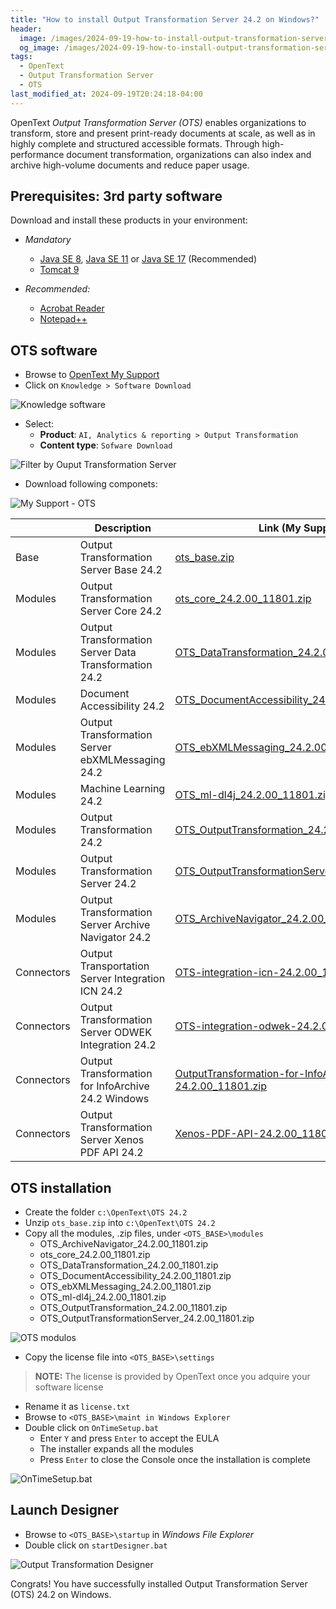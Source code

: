 ```yaml
---
title: "How to install Output Transformation Server 24.2 on Windows?"
header:
  image: /images/2024-09-19-how-to-install-output-transformation-server-24-2-on-windows/08-Output-Transformation-Designer.png
  og_image: /images/2024-09-19-how-to-install-output-transformation-server-24-2-on-windows/08-Output-Transformation-Designer.png
tags:
  - OpenText
  - Output Transformation Server
  - OTS
last_modified_at: 2024-09-19T20:24:18-04:00
---
```


OpenText *Output Transformation Server (OTS)* enables organizations to transform, store and present 
print-ready documents at scale, as well as in highly complete and structured accessible formats. 
Through high-performance document transformation, organizations can also index and archive 
high-volume documents and reduce paper usage.

## Prerequisites: 3rd party software

Download and install these products in your environment:

   - *Mandatory*
      - [Java SE 8](https://jdk.java.net/java-se-ri/8-MR5), [Java SE 11](https://jdk.java.net/java-se-ri/11-MR2) or [Java SE 17](https://jdk.java.net/java-se-ri/17) (Recommended)
	  - [Tomcat 9](https://tomcat.apache.org/download-90.cgi)

   - *Recommended:*
	  - [Acrobat Reader](https://get.adobe.com/reader/)
	  - [Notepad++](https://notepad-plus-plus.org/downloads/)

## OTS software 

 - Browse to [OpenText My Support](https://support.opentext.com)
 - Click on `Knowledge > Software Download`

![Knowledge software](/images/2024-09-19-how-to-install-output-transformation-server-24-2-on-windows/01-knowledge-software.png)

   - Select:
      - **Product**: `AI, Analytics & reporting > Output Transformation`
      - **Content type**:  `Sofware Download`

![Filter by Ouput Transformation Server](/images/2024-09-19-how-to-install-output-transformation-server-24-2-on-windows/02-output-transformation-server-filter.png)

 - Download following componets:

![My Support - OTS](/images/2024-09-19-how-to-install-output-transformation-server-24-2-on-windows/04-mysupport.opentext.com-ots.png)

|               | Description                                           | Link (My Support)                                                                                              |
| ------------- | ----------------------------------------------------- | -------------------------------------------------------------------------------------------------------------- |
| Base          | Output Transformation Server Base 24.2                | [ots_base.zip](https://support.opentext.com/csm?id=kb_article_view&sys_kb_id=debb7ccb47750e10fd2258e5536d4372) |
| Modules       | Output Transformation Server Core 24.2                | [ots_core_24.2.00_11801.zip](https://support.opentext.com/csm?id=kb_article_view&sys_kb_id=b9faf84747750e10fd2258e5536d4306) |
| Modules       | Output Transformation Server Data Transformation 24.2 | [OTS_DataTransformation_24.2.00_11801.zip](https://support.opentext.com/csm?id=kb_article_view&sys_kb_id=cadbb04f47750e10fd2258e5536d4382) |
| Modules       | Document Accessibility 24.2                           | [OTS_DocumentAccessibility_24.2.00_11801.zip](https://support.opentext.com/csm?sys_kb_id=b40c708f47750e10fd2258e5536d43f7&id=kb_article_view&sysparm_rank=1&sysparm_tsqueryId=c82a8b7d470a829018d18ba5536d431e) |
| Modules       | Output Transformation Server ebXMLMessaging 24.2      | [OTS_ebXMLMessaging_24.2.00_11801.zip](https://support.opentext.com/csm?id=kb_article_view&sys_kb_id=afcc740747b50e10fd2258e5536d432c) |
| Modules       | Machine Learning 24.2                                 | [OTS_ml-dl4j_24.2.00_11801.zip](https://support.opentext.com/csm?sys_kb_id=f72c740347b50e10fd2258e5536d43cb&id=kb_article_view&sysparm_rank=1&sysparm_tsqueryId=d5e9c33d470a829018d18ba5536d43c2) |
| Modules       | Output Transformation 24.2                            | [OTS_OutputTransformation_24.2.00_11801.zip](https://support.opentext.com/csm?sys_kb_id=3d5cb44347b50e10fd2258e5536d4320&id=kb_article_view&sysparm_rank=1&sysparm_tsqueryId=5be9936f47724690f69d90a5536d43c1) |
| Modules       | Output Transformation Server 24.2                     | [OTS_OutputTransformationServer_24.2.00_11801.zip](https://support.opentext.com/csm?id=kb_article_view&sys_kb_id=ab29bc0f47350e10fd2258e5536d4322) |
| Modules       | Output Transformation Server Archive Navigator 24.2   | [OTS_ArchiveNavigator_24.2.00_11801.zip](https://support.opentext.com/csm?id=kb_article_view&sys_kb_id=393a380347750e10fd2258e5536d43f9) |
| Connectors    | Output Transportation Server Integration ICN 24.2     | [OTS-integration-icn-24.2.00_11801.zip](https://support.opentext.com/csm?id=kb_article_view&sys_kb_id=d9fcf04747b50e10fd2258e5536d438d) |
| Connectors    | Output Transformation Server ODWEK Integration 24.2   | [OTS-integration-odwek-24.2.00_11801.zip](https://support.opentext.com/csm?id=kb_article_view&sys_kb_id=8b6dbc8747b50e10fd2258e5536d43a4) |
| Connectors    | Output Transformation for InfoArchive 24.2 Windows    | [OutputTransformation-for-InfoArchive-24.2.00_11801.zip](https://support.opentext.com/csm?sys_kb_id=5a2eb0cb47b50e10fd2258e5536d43d5&id=kb_article_view&sysparm_rank=1&sysparm_tsqueryId=a9badfaf47724690f69d90a5536d4363) |
| Connectors    | Output Transformation Server Xenos PDF API 24.2       | [Xenos-PDF-API-24.2.00_11801.zip](https://support.opentext.com/csm?id=kb_article_view&sys_kb_id=d7ae748f47b50e10fd2258e5536d43ce) |

## OTS installation

   - Create the folder `c:\OpenText\OTS 24.2`
   - Unzip `ots_base.zip` into `c:\OpenText\OTS 24.2`
   - Copy all the modules, .zip files, under `<OTS_BASE>\modules`
      - OTS_ArchiveNavigator_24.2.00_11801.zip
      - ots_core_24.2.00_11801.zip
      - OTS_DataTransformation_24.2.00_11801.zip
      - OTS_DocumentAccessibility_24.2.00_11801.zip
      - OTS_ebXMLMessaging_24.2.00_11801.zip
      - OTS_ml-dl4j_24.2.00_11801.zip
      - OTS_OutputTransformation_24.2.00_11801.zip
      - OTS_OutputTransformationServer_24.2.00_11801.zip

![OTS modulos](/images/2024-09-19-how-to-install-output-transformation-server-24-2-on-windows/03-ots-23_4_modules.png)

   - Copy the license file into `<OTS_BASE>\settings`
 
> **NOTE:** The license is provided by OpenText once you adquire your software license
 
   - Rename it as `license.txt`
   - Browse to `<OTS_BASE>\maint in Windows Explorer`
   - Double click on `OnTimeSetup.bat`
      - Enter `Y` and press `Enter` to accept the EULA
      - The installer expands all the modules
      - Press `Enter` to close the Console once the installation is complete

![OnTimeSetup.bat](/images/2024-09-19-how-to-install-output-transformation-server-24-2-on-windows/06-OneTimeSetup.bat.png)

## Launch Designer

   - Browse to `<OTS_BASE>\startup` in *Windows File Explorer*
   - Double click on `startDesigner.bat`

![Output Transformation Designer](/images/2024-09-19-how-to-install-output-transformation-server-24-2-on-windows/08-Output-Transformation-Designer.png)

Congrats! You have successfully installed Output Transformation Server (OTS) 24.2 on Windows.